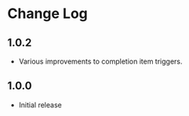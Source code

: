 # Change Log

## 1.0.2

- Various improvements to completion item triggers.

## 1.0.0

- Initial release
